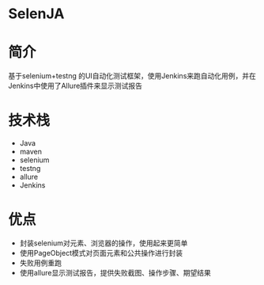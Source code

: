 # SelenJA  

# 简介
基于selenium+testng 的UI自动化测试框架，使用Jenkins来跑自动化用例，并在Jenkins中使用了Allure插件来显示测试报告

# 技术栈
  - Java
  - maven
  - selenium
  - testng
  - allure
  - Jenkins

# 优点
- 封装selenium对元素、浏览器的操作，使用起来更简单
- 使用PageObject模式对页面元素和公共操作进行封装
- 失败用例重跑
- 使用allure显示测试报告，提供失败截图、操作步骤、期望结果
